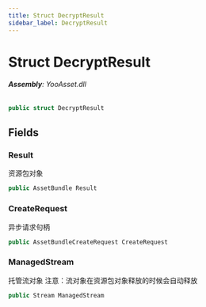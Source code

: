 ```yaml
---
title: Struct DecryptResult
sidebar_label: DecryptResult
---
```

# Struct DecryptResult


###### **Assembly**: YooAsset.dll

```csharp title="Declaration"
public struct DecryptResult
```
## Fields
### Result
资源包对象

```csharp title="Declaration"
public AssetBundle Result
```
### CreateRequest
异步请求句柄

```csharp title="Declaration"
public AssetBundleCreateRequest CreateRequest
```
### ManagedStream
托管流对象
注意：流对象在资源包对象释放的时候会自动释放

```csharp title="Declaration"
public Stream ManagedStream
```
